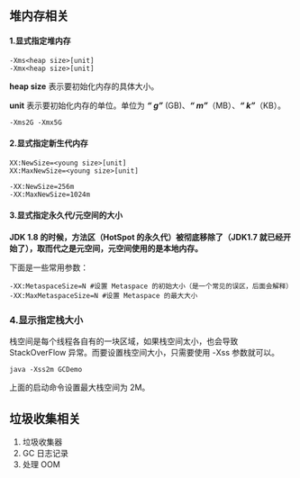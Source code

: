 ## 堆内存相关
#### 1.显式指定堆内存
```
-Xms<heap size>[unit]
-Xmx<heap size>[unit]
```

**heap size** 表示要初始化内存的具体大小。

**unit** 表示要初始化内存的单位。单位为 **_“ g”_** (GB)、**_“ m”_**（MB）、**_“ k”_**（KB）。

`-Xms2G -Xmx5G`
#### 2.显式指定新生代内存
```
XX:NewSize=<young size>[unit]
XX:MaxNewSize=<young size>[unit]
```

```
-XX:NewSize=256m
-XX:MaxNewSize=1024m
```

#### 3.显式指定永久代/元空间的大小
**JDK 1.8 的时候，方法区（HotSpot 的永久代）被彻底移除了（JDK1.7 就已经开始了），取而代之是元空间，元空间使用的是本地内存。**

下面是一些常用参数：

```
-XX:MetaspaceSize=N #设置 Metaspace 的初始大小（是一个常见的误区，后面会解释）
-XX:MaxMetaspaceSize=N #设置 Metaspace 的最大大小
```

### 4.显示指定栈大小
栈空间是每个线程各自有的一块区域，如果栈空间太小，也会导致 StackOverFlow 异常。而要设置栈空间大小，只需要使用 -Xss 参数就可以。

```mipsasm
java -Xss2m GCDemo
```

上面的启动命令设置最大栈空间为 2M。

## 垃圾收集相关
1. 垃圾收集器
2. GC 日志记录
3. 处理 OOM